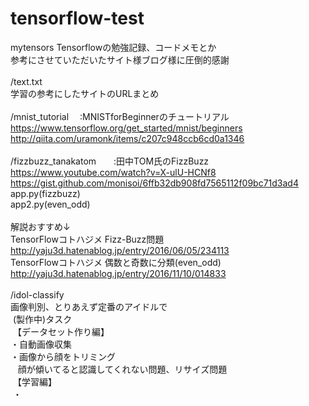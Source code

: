 # tensorflow-test
mytensors
Tensorflowの勉強記録、コードメモとか<br>
参考にさせていただいたサイト様ブログ様に圧倒的感謝<br>
<br>
/text.txt<br>
  学習の参考にしたサイトのURLまとめ<br>
<br>
/mnist_tutorial　 :MNISTforBeginnerのチュートリアル<br>
  https://www.tensorflow.org/get_started/mnist/beginners<br>
  http://qiita.com/uramonk/items/c207c948ccb6cd0a1346<br>
<br>
/fizzbuzz_tanakatom　　:田中TOM氏のFizzBuzz<br>
  https://www.youtube.com/watch?v=X-ulU-HCNf8<br>
  https://gist.github.com/monisoi/6ffb32db908fd7565112f09bc71d3ad4<br>
  app.py(fizzbuzz)<br>
  app2.py(even_odd)<br>
  <br>
  解説おすすめ↓<br>
  TensorFlowコトハジメ Fizz-Buzz問題<br>
  http://yaju3d.hatenablog.jp/entry/2016/06/05/234113<br>
  TensorFlowコトハジメ 偶数と奇数に分類(even_odd)<br>
  http://yaju3d.hatenablog.jp/entry/2016/11/10/014833<br>
<br>
/idol-classify<br>
  画像判別、とりあえず定番のアイドルで<br>
  (製作中)タスク<br>
  【データセット作り編】<br>
  ・自動画像収集<br>
  ・画像から顔をトリミング<br>
    顔が傾いてると認識してくれない問題、リサイズ問題<br>
  【学習編】<br>
  ・<br>
  <br>
